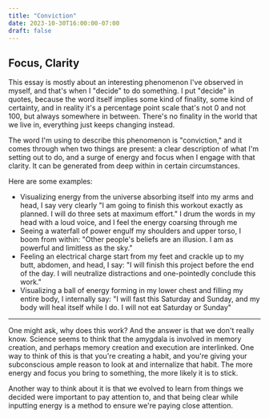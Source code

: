 ```yaml
---
title: "Conviction"
date: 2023-10-30T16:00:00-07:00
draft: false
---
```


## Focus, Clarity

This essay is mostly about an interesting phenomenon I've observed in myself, and that's
when I "decide" to do something. I put "decide" in quotes, because the word itself implies 
some kind of finality, some kind of certainty, and in reality it's a percentage point scale
that's not 0 and not 100, but always somewhere in between. There's no finality in the world
that we live in, everything just keeps changing instead.

The word I'm using to describe this phenomenon is "conviction," and it comes through when
two things are present: a clear description of what I'm setting out to do, and a surge of 
energy and focus when I engage with that clarity. It can be generated from deep within in 
certain circumstances.

Here are some examples:

* Visualizing energy from the universe absorbing itself into my arms and head, I 
say very clearly "I am going to finish this workout exactly as planned. I will do three sets 
at maximum effort." I drum the words in my head with a loud voice, and I feel the energy coarsing through me
* Seeing a waterfall of power engulf my shoulders and upper torso, I boom from within: "Other people's
beliefs are an illusion. I am as powerful and limitless as the sky."
* Feeling an electrical charge start from my feet and crackle up to my butt, abdomen, and head, I say:
"I will finish this project before the end of the day. I will neutralize distractions and one-pointedly 
conclude this work."
* Visualizing a ball of energy forming in my lower chest and filling my entire body, I internally say:
"I will fast this Saturday and Sunday, and my body will heal itself while I do. I will not eat Saturday or Sunday"

---

One might ask, why does this work? And the answer is that we don't really know. Science seems to think
that the amygdala is involved in memory creation, and perhaps memory creation and execution are interlinked. 
One way to think of this is that you're creating a habit, and you're giving your subconscious ample reason to 
look at and internalize that habit. The more energy and focus you bring to something, the more likely it is 
to stick. 

Another way to think about it is that we evolved to learn from things we decided were important
to pay attention to, and that being clear while inputting energy is a method to ensure we're paying close 
attention.



